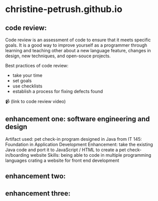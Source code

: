# christine-petrush.github.io
## code review:  
Code review is an assessment of code to ensure that it meets specific goals. It is a good way to improve yourself as a programmer through learning and teaching other about a new language feature, changes in design, new techniques, and open-souce projects.

Best practices of code review:  
- take your time
- set goals
- use checklists
- establish a process for fixing defects found

📹 (link to code review video)

## enhancement one: software engineering and design
Artifact used: pet check-in program designed in Java from IT 145: Foundation in Application Development
Enhancement: take the existing Java code and port it to JavaScript / HTML to create a pet check-in/boarding website
Skills: being able to code in multiple programming languages crating a website for front end development



## enhancement two:
## enhancement three:
